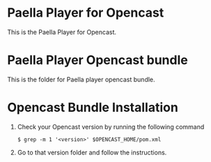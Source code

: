 Paella Player for Opencast
=================================

This is the Paella Player for Opencast.


Paella Player Opencast bundle
===============================
This is the folder for Paella player opencast bundle. 


Opencast Bundle Installation
==============================
1. Check your Opencast version by running the following command

    `$ grep -m 1 '<version>' $OPENCAST_HOME/pom.xml`

2. Go to that version folder and follow the instructions.

